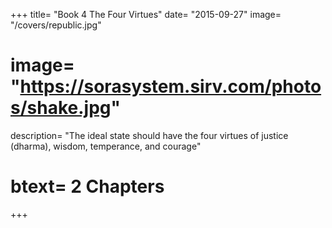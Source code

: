 +++
title= "Book 4 The Four Virtues"
date= "2015-09-27"
image= "/covers/republic.jpg"
# image= "https://sorasystem.sirv.com/photos/shake.jpg"
description= "The ideal state should have the four virtues of justice (dharma), wisdom, temperance, and courage"
# btext= 2 Chapters
+++
